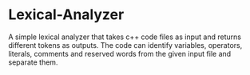 # Lexical-Analyzer
A simple lexical analyzer that takes c++ code files as input and returns different tokens as outputs.
The code can identify variables, operators, literals, comments and reserved words from the given input file and separate them.
